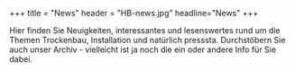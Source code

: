+++
title = "News"
header = "HB-news.jpg"
headline="News"
+++

Hier finden Sie Neuigkeiten, interessantes und lesenswertes rund um die Themen Trockenbau, Installation und natürlich presssta. Durchstöbern Sie auch unser Archiv - vielleicht ist ja noch die ein oder andere Info für Sie dabei.


